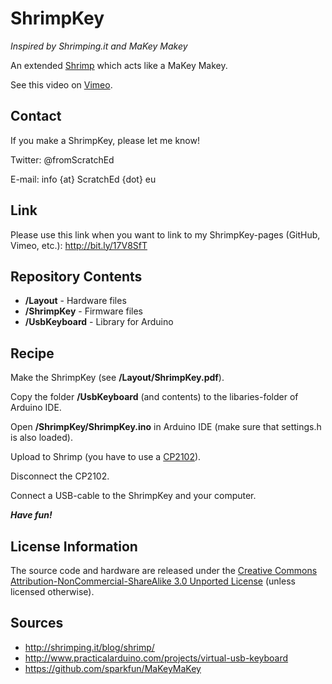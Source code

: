 ShrimpKey
===========
*Inspired by Shrimping.it and MaKey Makey*

An extended [Shrimp](http://www.shrimping.it/blog/shrimp) which acts like a MaKey Makey. 

See this video on [Vimeo](http://bit.ly/116lLel).


Contact
-------
If you make a ShrimpKey, please let me know!

Twitter: @fromScratchEd

E-mail: info {at} ScratchEd {dot} eu

Link
----
Please use this link when you want to link to my ShrimpKey-pages (GitHub, Vimeo, etc.):
http://bit.ly/17V8SfT

Repository Contents
-------------------
* **/Layout** - Hardware files
* **/ShrimpKey** - Firmware files
* **/UsbKeyboard** - Library for Arduino

Recipe
------
Make the ShrimpKey (see **/Layout/ShrimpKey.pdf**).

Copy the folder **/UsbKeyboard** (and contents) to the libaries-folder of Arduino IDE.

Open **/ShrimpKey/ShrimpKey.ino** in Arduino IDE (make sure that settings.h is also loaded).

Upload to Shrimp (you have to use a [CP2102](http://www.aliexpress.com/store/product/New-Shop-Sale-5pcs-lot-CP2102-Serial-Converter-USB-2-0-To-TTL-UART-6PIN-Module/213957_623537804.html)).

Disconnect the CP2102.

Connect a USB-cable to the ShrimpKey and your computer.

***Have fun!***

License Information
-------------------

The source code and hardware are released under the [Creative Commons Attribution-NonCommercial-ShareAlike 3.0 Unported License](http://creativecommons.org/licenses/by-nc-sa/3.0/) (unless licensed otherwise). 


Sources
-------
* http://shrimping.it/blog/shrimp/
* http://www.practicalarduino.com/projects/virtual-usb-keyboard
* https://github.com/sparkfun/MaKeyMaKey
